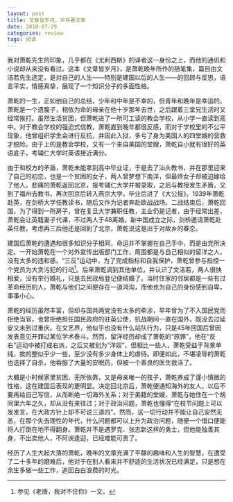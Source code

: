 ```yaml
---
layout: post
title: 文章皆岁月，岁月著文章
date: 2018-07-29
categories: review
tags: 阅读
---
```


我对萧乾先生的印象，几乎都在《尤利西斯》的译者这一身份之上，而他的通讯和小说却从来没有看过。这本《文章皆岁月》，是萧乾晚年所作的随笔集，篇目由文洁若先生选定，是对自己的人生——特别是建国以后的人生——的回顾与反思，语言平实，情感真挚，展现了一个知识分子的多面性格。

萧乾的一生，正如他自己的总结，少年和中年是不幸的，但青年和晚年是幸运的。萧乾是一个遗腹子，相依为命的母亲在他十岁那年去世，之后跟着三堂兄生活时又经常挨打。虽然生活贫困，但萧乾进了一所可工读的教会学校，从小学一直读到高中。对于教会学校的强迫式信教，萧乾直到晚年都很反感，而对于学校里的不公平现象，他曾组织学生会进行反抗，并因此入狱，多亏了身为美国人的四堂嫂的营救才脱险。由于上的是教会学校，又有一个来自美国的堂嫂，萧乾自小就有很好的英语底子，考辅仁大学时英语接近满分。

由于和校方的矛盾，萧乾未能拿到高中毕业证，于是去了汕头教书，并在那里迎来了自己的初恋，也是一个贫困的女子，两人曾梦想下南洋，但最终女子却被迫嫁给了他人。悲痛的萧乾返回北京，报考辅仁大学并被录取，之后与教授发生矛盾，又到了福州去教书，再次回京后转入燕京大学，毕业后进了《大公报》。1939年萧乾赴英，在剑桥大学任教读书，随后又作为记者奔赴欧战战场。二战结束后，萧乾回国，为了得到一所房子，曾在复旦大学兼职任教，主业仍是记者，由于经常出差，萧乾会让英籍妻子代课，不过两人于48离婚。新中国成立之际，剑桥邀请萧乾赴英任教，考虑再三后他还是回到了北京，萧乾说这是出于对故乡的眷恋。

建国后萧乾的遭遇和很多知识分子相同，命运并不掌握在自己手中，而是由党所决定。一开始萧乾在一个对外宣传出版部门工作，周围都是与自己相似的留洋之人，没有太多的违和感。“三反”运动中，为了完成指标和自我保护，萧乾曾参与指控一个党员为大贪污犯的行动[^1]。后来萧乾调到其他单位，并认识了文洁若，两人很快相爱，没有举行婚礼，只是去民政局登记便结婚了。当时住家的邻居都是一些有过革命经历的人，萧乾与他们之间便存在一道鸿沟，而他也为自己的身份感到自卑，事事小心。

萧乾的经历虽然丰富，但却与国共两党没有太多的牵涉，早年曾为了不入国民党而拒绝当官，也曾拒绝担任国民政府的驻英公使，抗战期间一直在国外，既没去过延安又未到过重庆。在文艺界，他似乎也没有什么站队行为，只是45年回国后曾因发表意见开罪过某位学术泰斗。然而，留洋经历却成了萧乾的“原罪”，他在“反右”运动中被打成右派，之后又被划为“洋奴”，但相比一些人，萧乾受益于背景单纯，挨的整似乎少一些，至少没有多少身体上的虐待。即便如此，不堪凌辱的萧乾也选择了自杀，他吞服了大量的安眠药，但被一个善良的医生救活了。

大概是小时候家里贫困，无所依靠，又是母亲唯一的孩子，萧乾养成了谨小慎微的性格，这在建国后表现的更明显。决定回北京后，萧乾便通知海外的友人，以后不要再给自己写信，从而断绝一切海外关系；对于美籍的堂嫂，萧乾与她住在一个胡同里六年之久，却从没有来往过；对于政治问题，萧乾也懂得“在枝节问题上可以发发言，在大政方针上却不可说三道四”。然而，这一切行动并不能让自己安然无恙，在那个失去理性的年代，什么问题都可以上升为政治问题，随便一个借口便能将人打倒在地不得翻身。萧乾并不是遇罗克、张志新这样的勇士，但他能独善其身，不出卖他人，不阿谀逢迎，已经难能可贵了。

经历了人生大起大落的萧乾，晚年的文章充满了平静的趣味和人生的智慧，在遭受了二十多年的磨难后，他对于在别人看来并不舒适的生活状况已经满足，只是想在余生多做一些工作，追回白白浪费的时光。


[^1]: 参见《老唐，我对不住你》一文。